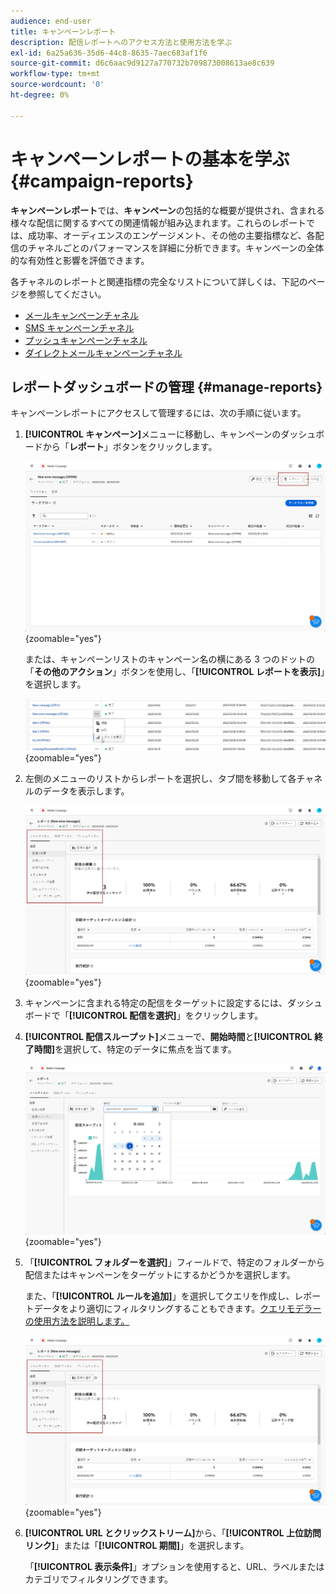 ```yaml
---
audience: end-user
title: キャンペーンレポート
description: 配信レポートへのアクセス方法と使用方法を学ぶ
exl-id: 6a25a636-35d6-44c8-8635-7aec683af1f6
source-git-commit: d6c6aac9d9127a770732b709873008613ae8c639
workflow-type: tm+mt
source-wordcount: '0'
ht-degree: 0%

---
```


# キャンペーンレポートの基本を学ぶ {#campaign-reports}

**キャンペーンレポート**&#x200B;では、**キャンペーン**&#x200B;の包括的な概要が提供され、含まれる様々な配信に関するすべての関連情報が組み込まれます。これらのレポートでは、成功率、オーディエンスのエンゲージメント、その他の主要指標など、各配信のチャネルごとのパフォーマンスを詳細に分析できます。キャンペーンの全体的な有効性と影響を評価できます。

各チャネルのレポートと関連指標の完全なリストについて詳しくは、下記のページを参照してください。

* [メールキャンペーンチャネル](campaign-reports-email.md)
* [SMS キャンペーンチャネル](campaign-reports-sms.md)
* [プッシュキャンペーンチャネル](campaign-reports-push.md)
* [ダイレクトメールキャンペーンチャネル](campaign-reports-direct-mail.md)

## レポートダッシュボードの管理 {#manage-reports}

キャンペーンレポートにアクセスして管理するには、次の手順に従います。

1. **[!UICONTROL キャンペーン]**&#x200B;メニューに移動し、キャンペーンのダッシュボードから「**レポート**」ボタンをクリックします。

   ![キャンペーンメニューと「レポート」ボタンを示すスクリーンショット](assets/manage_campaign_report_2.png){zoomable="yes"}

   または、キャンペーンリストのキャンペーン名の横にある 3 つのドットの「**その他のアクション**」ボタンを使用し、「**[!UICONTROL レポートを表示]**」を選択します。

   ![「その他のアクション」ボタンと「レポートを表示」オプションを示すスクリーンショット](assets/manage_campaign_report_1.png){zoomable="yes"}

1. 左側のメニューのリストからレポートを選択し、タブ間を移動して各チャネルのデータを表示します。

   ![チャネルデータのレポートオプションとタブを含む左側のメニューを示すスクリーンショット](assets/manage_campaign_report_4.png){zoomable="yes"}

1. キャンペーンに含まれる特定の配信をターゲットに設定するには、ダッシュボードで「**[!UICONTROL 配信を選択]**」をクリックします。

1. **[!UICONTROL 配信スループット]**&#x200B;メニューで、**開始時間**&#x200B;と&#x200B;**[!UICONTROL 終了時間]**&#x200B;を選択して、特定のデータに焦点を当てます。

   ![開始時間と終了時間のオプションを含む配信スループットメニューを示すスクリーンショット](assets/manage_campaign_report_3.png){zoomable="yes"}

1. 「**[!UICONTROL フォルダーを選択]**」フィールドで、特定のフォルダーから配信またはキャンペーンをターゲットにするかどうかを選択します。

   また、「**[!UICONTROL ルールを追加]**」を選択してクエリを作成し、レポートデータをより適切にフィルタリングすることもできます。[クエリモデラーの使用方法を説明します。](../query/query-modeler-overview.md)

   ![「フォルダーを選択」フィールドと「ルールを追加」オプションを示すスクリーンショット](assets/manage_campaign_report_4.png){zoomable="yes"}

1. **[!UICONTROL URL とクリックストリーム]**&#x200B;から、「**[!UICONTROL 上位訪問リンク]**」または「**[!UICONTROL 期間]**」を選択します。

   「**[!UICONTROL 表示条件]**」オプションを使用すると、URL、ラベルまたはカテゴリでフィルタリングできます。